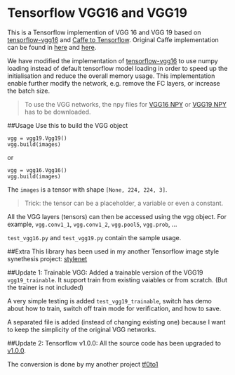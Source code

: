 # Tensorflow VGG16 and VGG19

This is a Tensorflow implemention of VGG 16 and VGG 19 based on [tensorflow-vgg16](https://github.com/ry/tensorflow-vgg16) and [Caffe to Tensorflow](https://github.com/ethereon/caffe-tensorflow). Original Caffe implementation can be found in [here](https://gist.github.com/ksimonyan/211839e770f7b538e2d8) and [here](https://gist.github.com/ksimonyan/3785162f95cd2d5fee77).

We have modified the implementation of <a href="https://github.com/ry/tensorflow-vgg16">tensorflow-vgg16</a> to use numpy loading instead of default tensorflow model loading in order to speed up the initialisation and reduce the overall memory usage. This implementation enable further modify the network, e.g. remove the FC layers, or increase the batch size.

>To use the VGG networks, the npy files for [VGG16 NPY](https://mega.nz/#!YU1FWJrA!O1ywiCS2IiOlUCtCpI6HTJOMrneN-Qdv3ywQP5poecM) or [VGG19 NPY](https://mega.nz/#!xZ8glS6J!MAnE91ND_WyfZ_8mvkuSa2YcA7q-1ehfSm-Q1fxOvvs) has to be downloaded.

##Usage
Use this to build the VGG object
```
vgg = vgg19.Vgg19()
vgg.build(images)
```
or
```
vgg = vgg16.Vgg16()
vgg.build(images)
```
The `images` is a tensor with shape `[None, 224, 224, 3]`. 
>Trick: the tensor can be a placeholder, a variable or even a constant.

All the VGG layers (tensors) can then be accessed using the vgg object. For example, `vgg.conv1_1`, `vgg.conv1_2`, `vgg.pool5`, `vgg.prob`, ...

`test_vgg16.py` and `test_vgg19.py` contain the sample usage.

##Extra
This library has been used in my another Tensorflow image style synethesis project: [stylenet](https://github.com/machrisaa/stylenet)


##Update 1: Trainable VGG:
Added a trainable version of the VGG19 `vgg19_trainable`. It support train from existing vaiables or from scratch. (But the trainer is not included)

A very simple testing is added `test_vgg19_trainable`, switch has demo about how to train, switch off train mode for verification, and how to save.

A separated file is added (instead of changing existing one) because I want to keep the simplicity of the original VGG networks.


##Update 2: Tensorflow v1.0.0:
All the source code has been upgraded to [v1.0.0](https://github.com/tensorflow/tensorflow/blob/v1.0.0-rc1/RELEASE.md).

The conversion is done by my another project [tf0to1](https://github.com/machrisaa/tf0to1)

